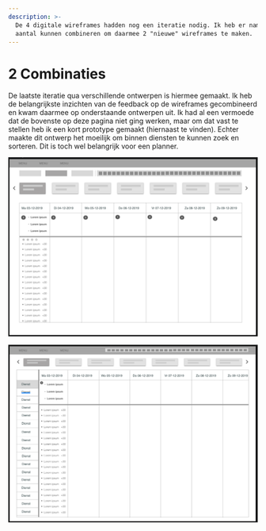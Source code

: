 ```yaml
---
description: >-
  De 4 digitale wireframes hadden nog een iteratie nodig. Ik heb er namelijk een
  aantal kunnen combineren om daarmee 2 "nieuwe" wireframes te maken.
---
```


# 2 Combinaties

De laatste iteratie qua verschillende ontwerpen is hiermee gemaakt. Ik heb de belangrijkste inzichten van de feedback op de wireframes gecombineerd en kwam daarmee op onderstaande ontwerpen uit. Ik had al een vermoede dat de bovenste op deze pagina niet ging werken, maar om dat vast te stellen heb ik een kort prototype gemaakt \(hiernaast te vinden\). Echter maakte dit ontwerp het moeilijk om binnen diensten te kunnen zoek en sorteren. Dit is toch wel belangrijk voor een planner.

![Combinatie die toch niet goed was.](../../.gitbook/assets/schermafbeelding-2019-05-09-om-20.55.07.png)

![Uiteindelijk gekozen ontwerp.](../../.gitbook/assets/schermafbeelding-2019-05-09-om-20.55.14.png)

